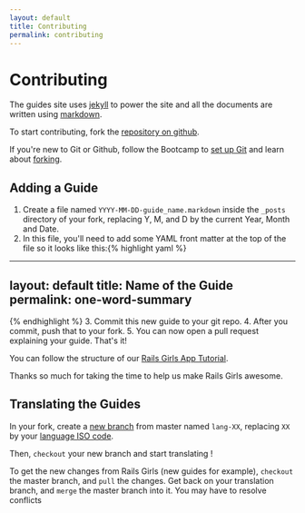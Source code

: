```yaml
---
layout: default
title: Contributing
permalink: contributing
---
```


# Contributing

The guides site uses [jekyll](https://github.com/mojombo/jekyll) to power the site and all the documents are written using [markdown](http://daringfireball.net/projects/markdown/).

To start contributing, fork the [repository on github](https://github.com/railsgirls/railsgirls.github.com).

If you're new to Git or Github, follow the Bootcamp to [set up Git](https://help.github.com/articles/set-up-git) and learn about [forking](https://help.github.com/articles/fork-a-repo).

## Adding a Guide

1. Create a file named `YYYY-MM-DD-guide_name.markdown` inside the `_posts` directory of your fork, replacing Y, M, and D by the current Year, Month and Date.
2. In this file, you'll need to add some YAML front matter at the top of the file so it looks like this:{% highlight yaml %}
---
layout: default
title: Name of the Guide
permalink: one-word-summary
---
{% endhighlight %}
3. Commit this new guide to your git repo.
4. After you commit, push that to your fork.
5. You can now open a pull request explaining your guide. That's it!

You can follow the structure of our [Rails Girls App Tutorial](https://github.com/railsgirls/railsgirls.github.com/blob/master/_posts/2012-04-18-app.markdown).

Thanks so much for taking the time to help us make Rails Girls awesome.

## Translating the Guides

In your fork, create a [new branch](http://learn.github.com/p/branching.html) from master named `lang-XX`, replacing `XX` by your [language ISO code](http://www.loc.gov/standards/iso639-2/php/code_list.php).

Then, `checkout` your new branch and start translating !

To get the new changes from Rails Girls (new guides for example), `checkout` the master branch, and `pull` the changes. Get back on your translation branch, and `merge` the master branch into it.
You may have to resolve conflicts 


